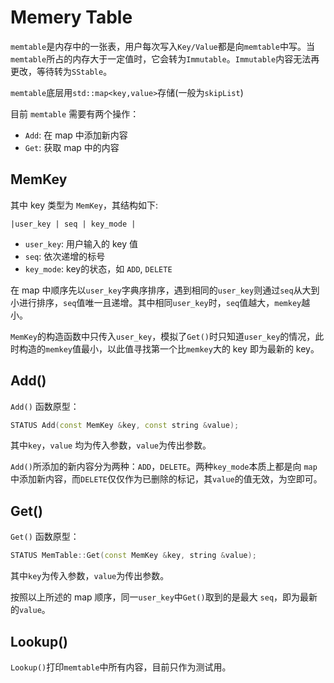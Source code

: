 # Memery Table

`memtable`是内存中的一张表，用户每次写入`Key/Value`都是向`memtable`中写。当`memtable`所占的内存大于一定值时，它会转为`Immutable`。`Immutable`内容无法再更改，等待转为`SStable`。

`memtable`底层用`std::map<key,value>`存储(一般为`skipList`)

目前 `memtable` 需要有两个操作：

- `Add`: 在 map 中添加新内容
- `Get`: 获取 map 中的内容

## MemKey

其中 key 类型为 `MemKey`，其结构如下:

```
|user_key | seq | key_mode |
```

- `user_key`: 用户输入的 key 值
- `seq`: 依次递增的标号
- `key_mode`: key的状态，如 `ADD`, `DELETE`

在 map 中顺序先以`user_key`字典序排序，遇到相同的`user_key`则通过`seq`从大到小进行排序，`seq`值唯一且递增。其中相同`user_key`时，`seq`值越大，`memkey`越小。

`MemKey`的构造函数中只传入`user_key`，模拟了`Get()`时只知道`user_key`的情况，此时构造的`memkey`值最小，以此值寻找第一个比`memkey`大的 key 即为最新的 key。

## Add()

`Add()` 函数原型：

```c++
STATUS Add(const MemKey &key, const string &value);
```
其中`key`，`value` 均为传入参数，`value`为传出参数。

`Add()`所添加的新内容分为两种：`ADD`，`DELETE`。两种`key_mode`本质上都是向 `map` 中添加新内容，而`DELETE`仅仅作为已删除的标记，其`value`的值无效，为空即可。

## Get()

`Get()` 函数原型：

```c++
STATUS MemTable::Get(const MemKey &key, string &value);
```

其中`key`为传入参数，`value`为传出参数。

按照以上所述的 map 顺序，同一`user_key`中`Get()`取到的是最大 `seq`，即为最新的`value`。

## Lookup()

`Lookup()`打印`memtable`中所有内容，目前只作为测试用。
